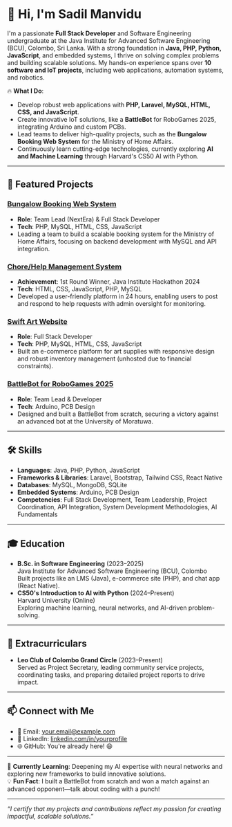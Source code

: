 # 👋 Hi, I'm Sadil Manvidu

I'm a passionate **Full Stack Developer** and Software Engineering undergraduate at the Java Institute for Advanced Software Engineering (BCU), Colombo, Sri Lanka. With a strong foundation in **Java, PHP, Python, JavaScript**, and embedded systems, I thrive on solving complex problems and building scalable solutions. My hands-on experience spans over **10 software and IoT projects**, including web applications, automation systems, and robotics.

🔥 **What I Do**:
- Develop robust web applications with **PHP, Laravel, MySQL, HTML, CSS, and JavaScript**.
- Create innovative IoT solutions, like a **BattleBot** for RoboGames 2025, integrating Arduino and custom PCBs.
- Lead teams to deliver high-quality projects, such as the **Bungalow Booking Web System** for the Ministry of Home Affairs.
- Continuously learn cutting-edge technologies, currently exploring **AI and Machine Learning** through Harvard's CS50 AI with Python.

---

## 🚀 Featured Projects

### [Bungalow Booking Web System](https://github.com/yourusername/bungalow-booking)
- **Role**: Team Lead (NextEra) & Full Stack Developer
- **Tech**: PHP, MySQL, HTML, CSS, JavaScript
- Leading a team to build a scalable booking system for the Ministry of Home Affairs, focusing on backend development with MySQL and API integration.

### [Chore/Help Management System](https://github.com/yourusername/hackathon-chore-system)
- **Achievement**: 1st Round Winner, Java Institute Hackathon 2024
- **Tech**: HTML, CSS, JavaScript, PHP, MySQL
- Developed a user-friendly platform in 24 hours, enabling users to post and respond to help requests with admin oversight for monitoring.

### [Swift Art Website](https://github.com/yourusername/swift-art)
- **Role**: Full Stack Developer
- **Tech**: PHP, MySQL, HTML, CSS, JavaScript
- Built an e-commerce platform for art supplies with responsive design and robust inventory management (unhosted due to financial constraints).

### [BattleBot for RoboGames 2025](https://github.com/yourusername/battlebot-2025)
- **Role**: Team Lead & Developer
- **Tech**: Arduino, PCB Design
- Designed and built a BattleBot from scratch, securing a victory against an advanced bot at the University of Moratuwa.

---

## 🛠️ Skills
- **Languages**: Java, PHP, Python, JavaScript
- **Frameworks & Libraries**: Laravel, Bootstrap, Tailwind CSS, React Native
- **Databases**: MySQL, MongoDB, SQLite
- **Embedded Systems**: Arduino, PCB Design
- **Competencies**: Full Stack Development, Team Leadership, Project Coordination, API Integration, System Development Methodologies, AI Fundamentals

---

## 🎓 Education
- **B.Sc. in Software Engineering** (2023–2025)  
  Java Institute for Advanced Software Engineering (BCU), Colombo  
  Built projects like an LMS (Java), e-commerce site (PHP), and chat app (React Native).
- **CS50's Introduction to AI with Python** (2024–Present)  
  Harvard University (Online)  
  Exploring machine learning, neural networks, and AI-driven problem-solving.

---

## 🌟 Extracurriculars
- **Leo Club of Colombo Grand Circle** (2023–Present)  
  Served as Project Secretary, leading community service projects, coordinating tasks, and preparing detailed project reports to drive impact.

---

## 📫 Connect with Me
- 📧 Email: [your.email@example.com](mailto:your.email@example.com)
- 🔗 LinkedIn: [linkedin.com/in/yourprofile](https://linkedin.com/in/yourprofile)
- 🌐 GitHub: You're already here! 😄

---

🌱 **Currently Learning**: Deepening my AI expertise with neural networks and exploring new frameworks to build innovative solutions.  
💡 **Fun Fact**: I built a BattleBot from scratch and won a match against an advanced opponent—talk about coding with a punch!

---

*“I certify that my projects and contributions reflect my passion for creating impactful, scalable solutions.”*